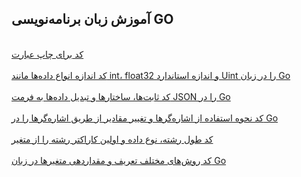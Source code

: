 ## آموزش زبان برنامه‌نویسی GO


[]()
<br>
[کد برای چاپ عبارت](https://github.com/adkooo/adko/blob/main/Format-go/docs1.go)
<br>
<br>
[کد اندازه انواع داده‌ها مانند int، float32 و اندازه استاندارد Uint را در زبان Go](https://github.com/adkooo/adko/blob/main/Format-go/docs2.go)
<br>
<br>
[ کد ثابت‌ها، ساختارها و تبدیل داده‌ها به فرمت JSON را در Go](https://github.com/adkooo/adko/blob/main/Format-go/docs3.go)
<br>
<br>
[کد نحوه استفاده از اشاره‌گرها و تغییر مقادیر از طریق اشاره‌گرها را در Go](https://github.com/adkooo/adko/blob/main/Format-go/docs4.go)
<br>
<br>
[کد طول رشته، نوع داده و اولین کاراکتر رشته را از متغیر](https://github.com/adkooo/adko/blob/main/Format-go/docs5.go)
<br>
<br>
[کد روش‌های مختلف تعریف و مقداردهی متغیرها در زبان Go](https://github.com/adkooo/adko/blob/main/Format-go/docs6.go)
<br>
[]()
<br>
[]()
<br>
[]()
